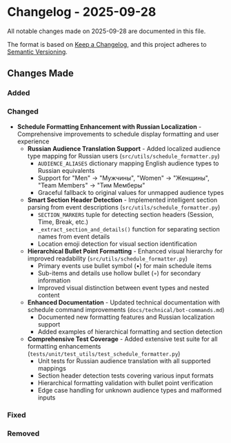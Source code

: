 # Changelog - 2025-09-28

All notable changes made on 2025-09-28 are documented in this file.

The format is based on [Keep a Changelog](https://keepachangelog.com/en/1.0.0/),
and this project adheres to [Semantic Versioning](https://semver.org/spec/v2.0.0.html).

## Changes Made

### Added

### Changed
- **Schedule Formatting Enhancement with Russian Localization** - Comprehensive improvements to schedule display formatting and user experience
  - **Russian Audience Translation Support** - Added localized audience type mapping for Russian users (`src/utils/schedule_formatter.py`)
    - `AUDIENCE_ALIASES` dictionary mapping English audience types to Russian equivalents
    - Support for "Men" → "Мужчины", "Women" → "Женщины", "Team Members" → "Тим Мемберы"
    - Graceful fallback to original values for unmapped audience types
  - **Smart Section Header Detection** - Implemented intelligent section parsing from event descriptions (`src/utils/schedule_formatter.py`)
    - `SECTION_MARKERS` tuple for detecting section headers (Session, Time, Break, etc.)
    - `_extract_section_and_details()` function for separating section names from event details
    - Location emoji detection for visual section identification
  - **Hierarchical Bullet Point Formatting** - Enhanced visual hierarchy for improved readability (`src/utils/schedule_formatter.py`)
    - Primary events use bullet symbol (•) for main schedule items
    - Sub-items and details use hollow bullet (◦) for secondary information
    - Improved visual distinction between event types and nested content
  - **Enhanced Documentation** - Updated technical documentation with schedule command improvements (`docs/technical/bot-commands.md`)
    - Documented new formatting features and Russian localization support
    - Added examples of hierarchical formatting and section detection
  - **Comprehensive Test Coverage** - Added extensive test suite for all formatting enhancements (`tests/unit/test_utils/test_schedule_formatter.py`)
    - Unit tests for Russian audience translation with all supported mappings
    - Section header detection tests covering various input formats
    - Hierarchical formatting validation with bullet point verification
    - Edge case handling for unknown audience types and malformed inputs

### Fixed

### Removed